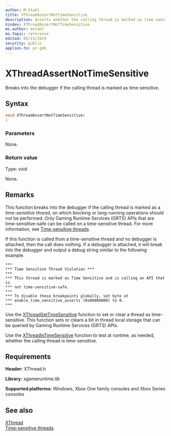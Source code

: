 ```yaml
---
author: M-Stahl
title: XThreadAssertNotTimeSensitive
description: Asserts whether the calling thread is marked as time sensitive.
kindex: XThreadAssertNotTimeSensitive
ms.author: mstahl
ms.topic: reference
edited: 05/23/2019
security: public
applies-to: pc-gdk
---
```


# XThreadAssertNotTimeSensitive
  
Breaks into the debugger if the calling thread is marked as time sensitive.  
  
## Syntax  
  
```cpp
void XThreadAssertNotTimeSensitive(  
)  
```  
  
### Parameters  
  
None.  
  
### Return value
  
Type: void  
  
None.
  
## Remarks
  
This function breaks into the debugger if the calling thread is marked as a *time-sensitive thread*, on which blocking or long-running operations should not be performed. Only Gaming Runtime Services (GRTS) APIs that are time-sensitive&ndash;safe can be called on a time-sensitive thread. For more information, see [Time-sensitive threads](../../../../system/overviews/time-sensitive-threads.md).
  
If this function is called from a time-sensitive thread and no debugger is attached, then the call does nothing. If a debugger is attached, it will break into the debugger and output a debug string similar to the following example.  
  
```dos
***
*** Time Sensitive Thread Violation ***
***
*** This thread is marked as Time Sensitive and is calling an API that is
*** not time-sensitive-safe.
***
*** To disable these breakpoints globally, set byte at
*** enable_time_sensitive_asserts (0x00000000) to 0.
***
```
  
Use the [XThreadSetTimeSensitive](xthreadsettimesensitive.md) function to set or clear a thread as time-sensitive. This function sets or clears a bit in thread local storage that can be queried by Gaming Runtime Services (GRTS) APIs.  
  
Use the [XThreadIsTimeSensitive](xthreadistimesensitive.md) function to test at runtime, as needed, whether the calling thread is time-sensitive.  
  
## Requirements
  
**Header:** XThread.h  
  
**Library:** xgameruntime.lib  
  
**Supported platforms:** Windows, Xbox One family consoles and Xbox Series consoles  
  
## See also
  
[XThread](../xthread_members.md)  
[Time-sensitive threads](../../../../system/overviews/time-sensitive-threads.md)  
  
